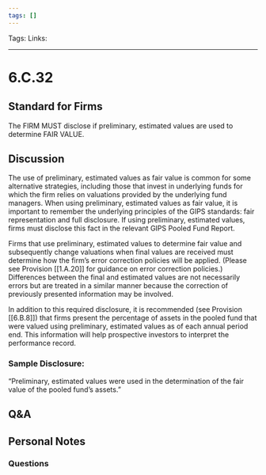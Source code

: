 ```yaml
---
tags: []
---
```

Tags:
Links: 
___
# 6.C.32
## Standard for Firms
The FIRM MUST disclose if preliminary, estimated values are used to determine FAIR VALUE.
## Discussion
The use of preliminary, estimated values as fair value is common for some alternative strategies, including those that invest in underlying funds for which the firm relies on valuations provided by the underlying fund managers. When using preliminary, estimated values as fair value, it is important to remember the underlying principles of the GIPS standards: fair representation and full disclosure. If using preliminary, estimated values, firms must disclose this fact in the relevant GIPS Pooled Fund Report.

Firms that use preliminary, estimated values to determine fair value and subsequently change valuations when final values are received must determine how the firm’s error correction policies will be applied. (Please see Provision [[1.A.20]] for guidance on error correction policies.) Differences between the final and estimated values are not necessarily errors but are treated in a similar manner because the correction of previously presented information may be involved.

In addition to this required disclosure, it is recommended (see Provision [[6.B.8]]) that firms present the percentage of assets in the pooled fund that were valued using preliminary, estimated values as of each annual period end. This information will help prospective investors to interpret the performance record.
### Sample Disclosure:
“Preliminary, estimated values were used in the determination of the fair value of the pooled fund’s assets.”
## Q&A

## Personal Notes

### Questions